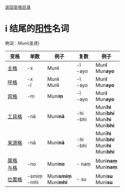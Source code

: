 [返回变格目录](summary.md)

# i 结尾的[阳性](masculime.md)名词

例词：Muni(圣贤)

| 变格 | 单数 | 例子 |复数 | 例子 |
| --- | ----- | ------ |---- | ---- |
| [主格](nom.md) |-x|Mun**i**|-ī<br>-ayo| Mun**ī** <br> Mun**ayo** |
| [呼格](voc.md) |-x<br>-ī|Mun**i**<br>Mun**ī**|-ī<br>-ayo| Mun**ī** <br> Mun**ayo** |
| [宾格](acc.md) |-m|Muni**ṃ**|-ī<br>-ayo| Mun**ī** <br> Mun**ayo** |
| [工具格](instr.md) |-nā|Muni**nā**|-hi<br>-bhi| Munī**hi** <br> Munī**bhi** <br> Muni**hi** <br> Muni**bhi** |
| [来源格](abl.md) |-nā|Muni**nā**|-hi<br>-bhi| Munī**hi** <br> Munī**bhi** <br>  Muni**hi** <br> Muni**bhi** |
| [属格](gen.md)<br>[与格](dat.md) |-no| Muni**no** | - naṃ| Munī**naṃ**<br> Muni**naṃ**|
| [位置格](loc.md) |-smiṃ<br>-mhi| Muni**smiṃ**<br> Muni**mhi** |  - su | Muni**su** <br> Muni**su** |

